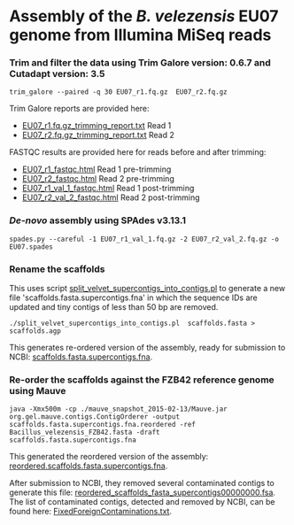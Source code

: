 # Assembly of the _B. velezensis_ EU07 genome from Illumina MiSeq reads

### Trim and filter the data using Trim Galore version: 0.6.7 and Cutadapt version: 3.5
```
trim_galore --paired -q 30 EU07_r1.fq.gz  EU07_r2.fq.gz
```

Trim Galore reports are provided here:
- [EU07_r1.fq.gz_trimming_report.txt](../qc/EU07_r1.fq.gz_trimming_report.txt) Read 1
- [EU07_r2.fq.gz_trimming_report.txt](../qc/EU07_r2.fq.gz_trimming_report.txt) Read 2

FASTQC results are provided here for reads before and after trimming:
- [EU07_r1_fastqc.html](../qc/EU07_r1_fastqc.html) Read 1 pre-trimming
- [EU07_r2_fastqc.html](../qc/EU07_r2_fastqc.html) Read 2 pre-trimming
- [EU07_r1_val_1_fastqc.html](../qc/EU07_r1_val_1_fastqc.html) Read 1 post-trimming
- [EU07_r2_val_2_fastqc.html](../qc/EU07_r2_val_2_fastqc.html) Read 2 post-trimming


### _De-novo_ assembly using SPAdes v3.13.1
```
spades.py --careful -1 EU07_r1_val_1.fq.gz -2 EU07_r2_val_2.fq.gz -o EU07.spades
```

### Rename the scaffolds
This uses script [split_velvet_supercontigs_into_contigs.pl](./split_velvet_supercontigs_into_contigs.pl) to generate a new file 'scaffolds.fasta.supercontigs.fna' in which the sequence IDs are updated and tiny contigs of less than 50 bp are removed.
```
./split_velvet_supercontigs_into_contigs.pl  scaffolds.fasta > scaffolds.agp
```
This generates re-ordered version of the assembly, ready for submission to NCBI: [scaffolds.fasta.supercontigs.fna](./scaffolds.fasta.supercontigs.fna).

### Re-order the scaffolds against the FZB42 reference genome using Mauve
```
java -Xmx500m -cp ./mauve_snapshot_2015-02-13/Mauve.jar org.gel.mauve.contigs.ContigOrderer -output scaffolds.fasta.supercontigs.fna.reordered -ref Bacillus_velezensis_FZB42.fasta -draft scaffolds.fasta.supercontigs.fna 
```
This generated the reordered version of the assembly: [reordered.scaffolds.fasta.supercontigs.fna](./reordered.scaffolds.fasta.supercontigs.fna).

After submission to NCBI, they removed several contaminated contigs to generate this file: [reordered_scaffolds_fasta_supercontigs00000000.fsa](./reordered_scaffolds_fasta_supercontigs00000000.fsa).
The list of contaminated contigs, detected and removed by NCBI, can be found here: [FixedForeignContaminations.txt](./FixedForeignContaminations.txt).


